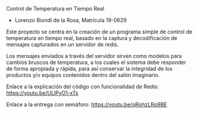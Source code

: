 Control de Temperatura en Tiempo Real
- Lorenzo Biondi de la Rosa, Matrícula 19-0629

Este proyecto se centra en la creación de un programa simple de control de temperatura en tiempo real, basado en la captura y decodificación de mensajes capturados en un servidor de redis.

Los mensajes enviados a través del servidor sirven como modelos para cambios bruscos de temperatura, a los cuales el sistema debe responder de forma apropiada y rápida, para así conservar la integridad de los productos y/o equipos contenidos dentro del salón imaginario.

Enlace a la explicación del código con funcionalidad de Redis:
https://youtu.be/ULlPyO1-xTs

Enlace a la entrega con semáforo:
https://youtu.be/qRohzLRp9BE 
